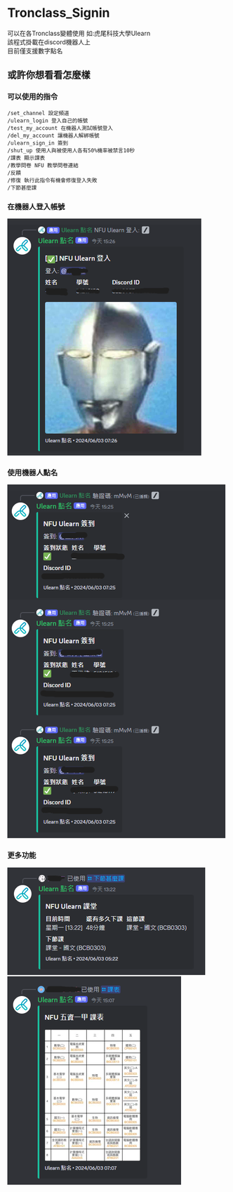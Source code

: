 # Tronclass_Signin
可以在各Tronclass變體使用 如:虎尾科技大學Ulearn  
該程式掛載在discord機器人上  
目前僅支援數字點名  

## 或許你想看看怎麼樣
### 可以使用的指令
```
/set_channel 設定頻道
/ulearn_login 登入自己的帳號
/test_my_account 在機器人測試帳號登入
/del_my_account 讓機器人解綁帳號
/ulearn_sign_in 簽到
/shut_up 使用人與被使用人各有50%機率被禁言10秒
/課表 顯示課表
/教學問卷 NFU 教學問卷連結
/反饋 
/修復 執行此指令有機會修復登入失敗
/下節甚麼課 
```
### 在機器人登入帳號
![login](https://github.com/XiaXia009/Tronclass_Signin/blob/main/login.png)
### 使用機器人點名
![roll_all](https://github.com/XiaXia009/Tronclass_Signin/blob/main/roll%20call.png)
### 更多功能
![next](https://github.com/XiaXia009/Tronclass_Signin/blob/main/next%20class.png)
![table](https://github.com/XiaXia009/Tronclass_Signin/blob/main/curriculum.png)
